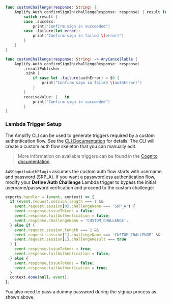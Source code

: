 <amplify-block-switcher>

<amplify-block name="Listener (iOS 11+)">

```swift
func customChallenge(response: String) {
    Amplify.Auth.confirmSignIn(challengeResponse: response) { result in
        switch result {
        case .success:
            print("Confirm sign in succeeded")   
        case .failure(let error):
            print("Confirm sign in failed \(error)")
        }
    }
}
```

</amplify-block>

<amplify-block name="Combine (iOS 13+)">

```swift
func customChallenge(response: String) -> AnyCancellable {
    Amplify.Auth.confirmSignIn(challengeResponse: response)
        .resultPublisher
        .sink {
            if case let .failure(authError) = $0 {
                print("Confirm sign in failed \(authError)")
            }
        }
        receiveValue: { _ in
            print("Confirm sign in succeeded")
        }
}
```

</amplify-block>

</amplify-block-switcher>

### Lambda Trigger Setup

The Amplify CLI can be used to generate triggers required by a custom authentication flow. See the [CLI Documentation](~/cli/usage/lambda-triggers.md) for details. The CLI will create a custom auth flow skeleton that you can manually edit. 

> More information on available triggers can be found in the [Cognito documentation](https://docs.aws.amazon.com/cognito/latest/developerguide/user-pool-lambda-challenge.html).

`AWSCognitoAuthPlugin` assumes the custom auth flow starts with username and password (SRP_A). If you want a passwordless authentication flow, modify your **Define Auth Challenge** Lambda trigger to bypass the initial username/password verification and proceed to the custom challenge:

```javascript
exports.handler = (event, context) => {
  if (event.request.session.length === 1 && 
    event.request.session[0].challengeName === 'SRP_A') {
    event.response.issueTokens = false;
    event.response.failAuthentication = false;
    event.response.challengeName = 'CUSTOM_CHALLENGE';
  } else if (
    event.request.session.length === 2 &&
    event.request.session[1].challengeName === 'CUSTOM_CHALLENGE' &&
    event.request.session[1].challengeResult === true
  ) {
    event.response.issueTokens = true;
    event.response.failAuthentication = false;
  } else {
    event.response.issueTokens = false;
    event.response.failAuthentication = true;
  }
  context.done(null, event);
};
```
You also need to pass a dummy password during the signup process as shown above.